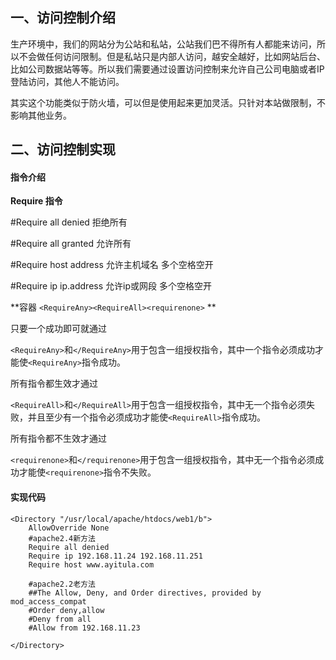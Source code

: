 ## 一、访问控制介绍

生产环境中，我们的网站分为公站和私站，公站我们巴不得所有人都能来访问，所以不会做任何访问限制。但是私站只是内部人访问，越安全越好，比如网站后台、比如公司数据站等等。所以我们需要通过设置访问控制来允许自己公司电脑或者IP登陆访问，其他人不能访问。

其实这个功能类似于防火墙，可以但是使用起来更加灵活。只针对本站做限制，不影响其他业务。

## 二、访问控制实现

#### 指令介绍

**Require 指令**

\#Require all denied 拒绝所有

\#Require all granted 允许所有

\#Require host address 允许主机域名 多个空格空开

\#Require ip ip.address 允许ip或网段 多个空格空开

**容器 `<RequireAny><RequireAll><requirenone>` **

只要一个成功即可就通过

`<RequireAny>`和`</RequireAny>`用于包含一组授权指令，其中一个指令必须成功才能使`<RequireAny>`指令成功。

所有指令都生效才通过

`<RequireAll>`和`</RequireAll>`用于包含一组授权指令，其中无一个指令必须失败，并且至少有一个指令必须成功才能使`<RequireAll>`指令成功。

所有指令都不生效才通过

`<requirenone>`和`</requirenone>`用于包含一组授权指令，其中无一个指令必须成功才能使`<requirenone>`指令不失败。

#### 实现代码

```
<Directory "/usr/local/apache/htdocs/web1/b">
    AllowOverride None
    #apache2.4新方法
    Require all denied
    Require ip 192.168.11.24 192.168.11.251
    Require host www.ayitula.com

    #apache2.2老方法
    ##The Allow, Deny, and Order directives, provided by mod_access_compat
    #Order deny,allow
    #Deny from all
    #Allow from 192.168.11.23

</Directory>
```